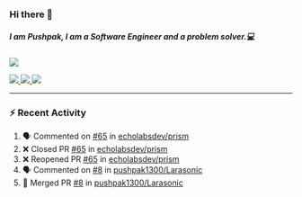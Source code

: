 ### Hi there 👋

##### I am Pushpak, I am a Software Engineer and a problem solver.💻

<a href='https://twitter.com/pushpak1300'><a href="https://pushpak1300.me/" target="_blank">
  <img src="https://img.shields.io/badge/website-%23E34F26.svg?&style=for-the-badge" />
</a> 
 
 <a href="https://twitter.com/pushpak1300" target="_blank">
  <img src="https://img.shields.io/badge/twitter-%231DA1F2.svg?&style=for-the-badge&logo=twitter&logoColor=white" />
</a> 

<a href="https://www.linkedin.com/in/pushpak-c-286b17b1/" target="_blank">
  <img src="https://img.shields.io/badge/linkedin-%230077B5.svg?&style=for-the-badge&logo=linkedin&logoColor=white" />
</a> 

<a href="https://dev.to/pushpak1300/" target="_blank">
  <img src="http://img.shields.io/badge/dev.to-gray?style=for-the-badge&logo=dev.to&?logoColor=white?logoWidth=100?label=" />
</a> 


</p>

---

### ⚡ Recent Activity

<!--START_SECTION:activity-->
1. 🗣 Commented on [#65](https://github.com/echolabsdev/prism/pull/65#issuecomment-2540960289) in [echolabsdev/prism](https://github.com/echolabsdev/prism)
2. ❌ Closed PR [#65](https://github.com/echolabsdev/prism/pull/65) in [echolabsdev/prism](https://github.com/echolabsdev/prism)
3. ❌ Reopened PR [#65](https://github.com/echolabsdev/prism/pull/65) in [echolabsdev/prism](https://github.com/echolabsdev/prism)
4. 🗣 Commented on [#8](https://github.com/pushpak1300/Larasonic/pull/8#issuecomment-2530546299) in [pushpak1300/Larasonic](https://github.com/pushpak1300/Larasonic)
5. 🎉 Merged PR [#8](https://github.com/pushpak1300/Larasonic/pull/8) in [pushpak1300/Larasonic](https://github.com/pushpak1300/Larasonic)
<!--END_SECTION:activity-->
